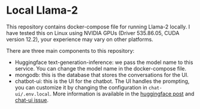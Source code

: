 # Local Llama-2 

This repository contains docker-compose file for running Llama-2 locally. I have tested this on Linux using NVIDIA GPUs (Driver 535.86.05, CUDA version 12.2), your experience may vary on other platforms. 

There are three main components to this repository:
 - Huggingface text-generation-inference: we pass the model name to this service. You can change the model name in the docker-compose file.
 - mongodb: this is the database that stores the conversations for the UI. 
 - chatbot-ui: this is the UI for the chatbot. The UI handles the prompting, you can customize it by changing the configuration in `chat-ui/.env.local`. More information is available in the [huggingface post](https://huggingface.co/blog/llama2#how-to-prompt-llama-2) and [chat-ui issue](https://github.com/huggingface/chat-ui/issues/361).






